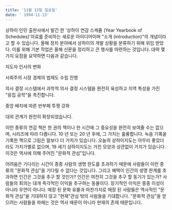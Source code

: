 ```yaml
---
title: '11월 13일 일요일'
date: ' 1994-11-13'
---
```

상하이 인민 출판사에서 발간 한 '상하이 연감 스케쥴 (Year Yearbook of Schedules)'자료를 준비하는 새로운 아이디어이며 "소개 (introduction)"의 개념이라고 할 수 있습니다. 올해 정치 분야에서 상하이의 개발 상황을 분류하기 위해 위임 받았다. 이를 위해 기본 작업은 올해 신문을 정리하고 큰 행사를 마련하는 것입니다. 대략 몇 가지 요점을 요약하면 다음과 같습니다.

지도자 인사의 변화

사회주의 시장 경제의 법제도 수립 진행

의사 결정 시스템에서 과학적 의사 결정 시스템을 완전히 육성하고 지역 특성을 가진 "응집 공학"을 촉진합니다.

중앙 배치에 따른 반부패 투쟁 강화

대외 관계가 완전히 확장되었습니다.

이런 종류의 연감 책은 한 권의 책이나 한 시간에 그 중요성을 완전히 보여줄 수는 없으며, 시리즈에 따라 다릅니다. 10 년 또는 20 년 후에, 그 가치는 훌륭합니다. 녹음 기록을 기록한 책으로 그림은 말보다 더 가치가 있습니다. 오늘의 상하이지도는 아무리 좋았더라도 가치가별로 없으며, 19 세기 상하이지도는 거친 모양과 상관없이 가치가 있습니다. 이것은 역사에 의해 주어진 "문화적 관심"입니다.

어려움은 기다리는 시간이 종종 사람의 생명 한도를 초과하기 때문에 사람들이 이런 종류의 "문화적 관심"을 기다릴 수 없다는 것입니다. 그리고 혜택이 인간의 생명 한계를 초과하면 인간은 그것을 추구 할 것인가? 인간은 여전히 ​​그것을 추구 할 동기가 있는가? 사람들의 회의는 대개 즉각적인 이익을 추구하는 동물이다. 장기적인 이익은 종종 이성이 아니라 우연이 아니다. 매장 된 문화 유물과 마찬가지로 매장 된 사람들은 역사적인 "문화적 관심"을 기대하지 않고 "현재"관심 밖의 사람들을 기대합니다. "문화적 관심"을 얻으려는 사람들을 파헤는 것은 역사 때문이 아니라 현재의 존재 때문입니다.

